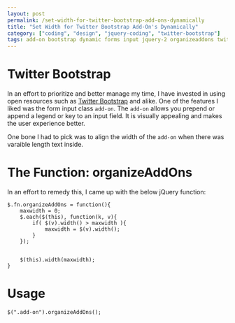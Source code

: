 ```yaml
---
layout: post
permalink: /set-width-for-twitter-bootstrap-add-ons-dynamically
title: "Set Width for Twitter Bootstrap Add-On's Dynamically"
category: ["coding", "design", "jquery-coding", "twitter-bootstrap"]
tags: add-on bootstrap dynamic forms input jquery-2 organizeaddons twitter
---
```

# Twitter Bootstrap

In an effort to prioritize and better manage my time, I have invested in using open resources such as [Twitter Bootstrap](http://twitter.github.com/bootstrap/) and alike. One of the features I liked was the form input class `add-on`. The `add-on` allows you prepend or append a legend or key to an input field. It is visually appealing and makes the user experience better.

One bone I had to pick was to align the width of the `add-on` when there was varaible length text inside.

# The Function: organizeAddOns

In an effort to remedy this, I came up with the below jQuery function:

    $.fn.organizeAddOns = function(){ 
        maxwidth = 0; 
        $.each($(this), function(k, v){ 
            if( $(v).width() > maxwidth ){ 
                maxwidth = $(v).width(); 
            } 
        }); 
    
    
        $(this).width(maxwidth); 
    }

# Usage

    $(".add-on").organizeAddOns();

